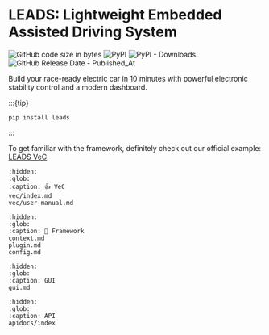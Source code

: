 # LEADS: Lightweight Embedded Assisted Driving System

![GitHub code size in bytes](https://img.shields.io/github/languages/code-size/ProjectNeura/LEADS)
![PyPI](https://img.shields.io/pypi/v/leads)
![PyPI - Downloads](https://img.shields.io/pypi/dm/leads)
![GitHub Release Date - Published_At](https://img.shields.io/github/release-date/ProjectNeura/LEADS)

Build your race-ready electric car in 10 minutes with powerful electronic stability control and a modern dashboard.

:::{tip}

```shell
pip install leads
```

:::

To get familiar with the framework, definitely check out our official example: [LEADS VeC](#leads-vec).

```{toctree}
:hidden:
:glob:
:caption: 👍 VeC
vec/index.md
vec/user-manual.md
```

```{toctree}
:hidden:
:glob:
:caption: 🔧 Framework
context.md
plugin.md
config.md
```

```{toctree}
:hidden:
:glob:
:caption: GUI
gui.md
```

```{toctree}
:hidden:
:glob:
:caption: API
apidocs/index
```
